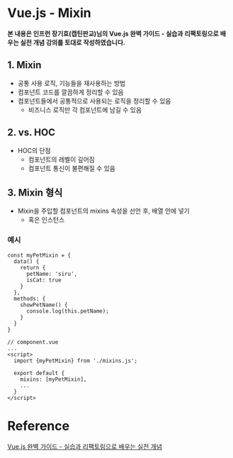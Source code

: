 # Vue.js -  Mixin

**본 내용은 인프런 장기효(캡틴판교)님의 Vue.js 완벽 가이드 - 실습과 리팩토링으로 배우는 실전 개념 강의를 토대로 작성하였습니다.**



## 1. Mixin

* 공통 사용 로직, 기능들을  재사용하는 방법
* 컴포넌트 코드를 깔끔하게 정리할 수 있음
* 컴포넌트들에서 공통적으로 사용되는 로직을 정리할 수 있음
  * 비즈니스 로직만 각 컴포넌트에 남길 수 있음



## 2.  vs. HOC

* HOC의 단점
  * 컴포넌트의 레벨이 깊어짐
  * 컴포넌트 통신이 불편해질 수 있음



## 3. Mixin 형식

* Mixin을 주입할 컴포넌트의 mixins 속성을 선언 후, 배열 안에 넣기
  * 혹은 인스턴스



### 예시

```vue
const myPetMixin = {
  data() {
    return {
      petName: 'siru',
      isCat: true
    }
  },
  methods: {
    showPetName() {
      console.log(this.petName);
    }
  }
}

// component.vue
...
<script>
  import {myPetMixin} from './mixins.js';
  
  export default {
    mixins: [myPetMixin],
    ...
  }
</script>
```





# Reference

[Vue.js 완벽 가이드 - 실습과 리팩토링으로 배우는 실전 개념](https://www.inflearn.com/course/vue-js/dashboard)


